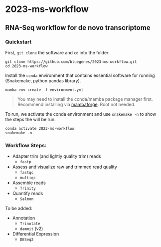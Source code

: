 # 2023-ms-workflow

## RNA-Seq workflow for de novo transcriptome

### Quickstart

First, `git clone` the software and `cd` into the folder:

```
git clone https://github.com/bluegenes/2023-ms-workflow.git
cd 2023-ms-workflow
```

Install the `conda` environment that contains essential software for running (Snakemake, python pandas library).

```
mamba env create -f environment.yml
```
> You may need to install the conda/mamba package manager first. Recommend installing via [mambaforge](https://github.com/conda-forge/miniforge#mambaforge). Root not needed.

To run, we activate the conda environment and use `snakemake -n` to show the steps the will be run:

```
conda activate 2023-ms-workflow
snakemake -n
```


### Workflow Steps:
  - Adapter trim (and lightly quality trim) reads
    - `fastp`
  - Assess and visualize raw and trimmed read quality
    - `fastqc`
    - `multiqc`
  - Assemble reads
    - `Trinity`
  - Quantify reads
    - `Salmon`

To be added:
  - Annotation
    - `Trinotate`
    - `dammit` (v2)
  - Differential Expression
    - `DESeq2`

